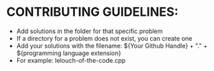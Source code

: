 # CONTRIBUTING GUIDELINES:
- Add solutions in the folder for that specific problem
- If a directory for a problem does not exist, you can create one
- Add your solutions with the filename: 
  ${Your Github Handle} + "." + ${programming language extension}
- For example: lelouch-of-the-code.cpp
